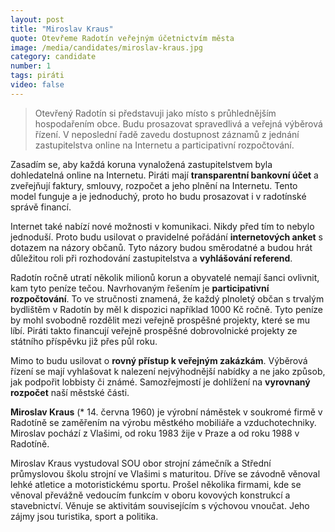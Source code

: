 ```yaml
---
layout: post
title: "Miroslav Kraus"
quote: Otevřeme Radotín veřejným účetnictvím města
image: /media/candidates/miroslav-kraus.jpg
category: candidate
number: 1
tags: piráti
video: false
---
```


> Otevřený Radotín si představuji jako místo s průhlednějším hospodařením obce. Budu
prosazovat spravedlivá a veřejná výběrová řízení. V neposlední řadě zavedu
dostupnost záznamů z jednání zastupitelstva online na Internetu a participativní rozpočtování.

Zasadím se, aby každá koruna vynaložená zastupitelstvem byla dohledatelná online na Internetu. Piráti mají **transparentní bankovní účet** a zveřejňují faktury, smlouvy, rozpočet a jeho plnění na Internetu. Tento model funguje a je jednoduchý, proto ho budu prosazovat i v radotínské správě financí.

Internet také nabízí nové možnosti v komunikaci. Nikdy před tím to nebylo jednoduší. Proto
budu usilovat o pravidelné pořádání **internetových anket** s dotazem na názory občanů. Tyto
názory budou směrodatné a budou hrát důležitou roli při rozhodování zastupitelstva a **vyhlášování referend**.
 
Radotín ročně utratí několik milionů korun a obyvatelé nemají šanci ovlivnit, kam tyto peníze tečou. Navrhovaným řešením je **participativní rozpočtování**. To ve stručnosti znamená, že každý plnoletý občan s trvalým bydlištěm v Radotín by měl k dispozici například 1000 Kč ročně. Tyto peníze by mohl svobodně rozdělit mezi veřejně prospěšné projekty, které se mu líbí. Piráti takto financují veřejně prospěšné dobrovolnické projekty ze státního příspěvku již přes půl roku.

Mimo to budu usilovat o **rovný přístup k veřejným zakázkám**. Výběrová řízení se mají vyhlašovat k
nalezení nejvýhodnější nabídky a ne jako způsob, jak podpořit lobbisty či známé. Samozřejmostí je
dohlížení na **vyrovnaný rozpočet** naší městské části.

**Miroslav Kraus** (* 14. června 1960) je výrobní náměstek v soukromé firmě v Radotíně se zaměřením na výrobu městkého mobiliáře a vzduchotechniky. Miroslav pochází z Vlašimi, od roku 1983 žije v Praze a od roku 1988 v Radotíně.

Miroslav Kraus vystudoval SOU obor strojní zámečník a Střední průmyslovou školu strojní ve Vlašimi s maturitou. Dříve se závodně věnoval lehké atletice a motoristickému sportu. Prošel několika firmami, kde se věnoval převážně vedoucím funkcím v oboru kovových konstrukcí a stavebnictví. Věnuje se aktivitám souvisejícím s výchovou vnoučat. Jeho zájmy jsou turistika, sport a politika.
